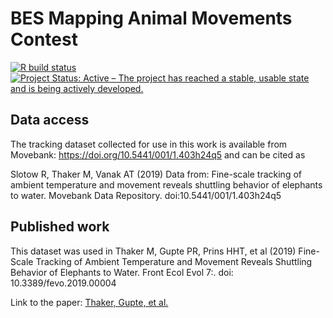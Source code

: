
# BES Mapping Animal Movements Contest

<!-- badges: start -->
  [![R build status](https://github.com/pratikunterwegs/elemove/workflows/R-CMD-check/badge.svg)](https://github.com/pratikunterwegs/elemove/actions)
  [![Project Status: Active – The project has reached a stable, usable state and is being actively developed.](https://www.repostatus.org/badges/latest/active.svg)](https://www.repostatus.org/#active)
<!-- badges: end -->

## Data access

The tracking dataset collected for use in this work is available from Movebank: https://doi.org/10.5441/001/1.403h24q5 and can be cited as

Slotow R, Thaker M, Vanak AT (2019) Data from: Fine-scale tracking of ambient temperature and movement reveals shuttling behavior of elephants to water. Movebank Data Repository. doi:10.5441/001/1.403h24q5

## Published work

This dataset was used in Thaker M, Gupte PR, Prins HHT, et al (2019) Fine-Scale Tracking of Ambient Temperature and Movement Reveals Shuttling Behavior of Elephants to Water. Front Ecol Evol 7:. doi: 10.3389/fevo.2019.00004

Link to the paper: [Thaker, Gupte, et al.](https://www.frontiersin.org/articles/10.3389/fevo.2019.00004/full)
